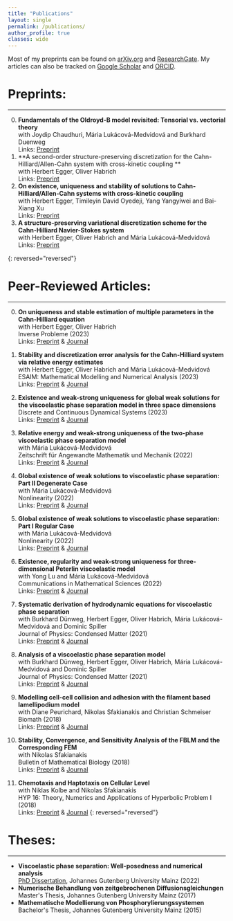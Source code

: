 ```yaml
---
title: "Publications"
layout: single
permalink: /publications/
author_profile: true
classes: wide
---
```


Most of my preprints can be found on [arXiv.org](http://arxiv.org/a/brunk_a_1) and [ResearchGate](https://www.researchgate.net/profile/Aaron-Brunk). 
My articles can also be tracked on [Google Scholar](https://scholar.google.com/citations?user=h5e5aTkAAAAJ&hl=de) and [ORCID](https://orcid.org/0000-0003-4987-2398).


Preprints:
==================
* * *
0. **Fundamentals of the Oldroyd-B model revisited: Tensorial vs. vectorial theory**\
with Joydip Chaudhuri, Mária Lukácová-Medvidová and Burkhard Duenweg\
Links: [Preprint](https://arxiv.org/abs/2308.01326) 
0. **A second-order structure-preserving discretization for the Cahn-Hilliard/Allen-Cahn system with cross-kinetic coupling **\
with Herbert Egger, Oliver Habrich\
Links: [Preprint](https://arxiv.org/abs/2308.01638) 
0. **On existence, uniqueness and stability of solutions to Cahn-Hilliard/Allen-Cahn systems with cross-kinetic coupling**\
with Herbert Egger, Timileyin David Oyedeji, Yang Yangyiwei and Bai-Xiang Xu\
Links: [Preprint](https://arxiv.org/abs/2211.07153) 
0. **A structure-preserving variational discretization scheme for the Cahn-Hilliard Navier-Stokes system**\
with Herbert Egger, Oliver Habrich and Mária Lukácová-Medvidová\
Links: [Preprint](https://arxiv.org/abs/2209.03849) 

{: reversed="reversed"}

Peer-Reviewed Articles:
==================
* * *


0. **On uniqueness and stable estimation of multiple parameters in the Cahn-Hilliard equation**\
with Herbert Egger, Oliver Habrich\
Inverse Probleme (2023)\
Links: [Preprint](https://arxiv.org/abs/2208.10201) & [Journal](https://doi.org/10.1088/1361-6420/acca44)

0. **Stability and discretization error analysis for the Cahn-Hilliard system via relative energy estimates**\
with Herbert Egger, Oliver Habrich and Mária Lukácová-Medvidová\
ESAIM: Mathematical Modelling and Numerical Analysis (2023)\
Links: [Preprint](https://arxiv.org/abs/2102.05704) & [Journal](https://doi.org/10.1051/m2an/2023017)

0. **Existence and weak-strong uniqueness for global weak solutions for the viscoelastic phase separation model in three space dimensions**\
 Discrete and Continuous Dynamical Systems (2023) \
Links: [Preprint](https://arxiv.org/abs/2208.01374) & [Journal](https://www.aimsciences.org/article/doi/10.3934/dcds.2023004)

0. **Relative energy and weak-strong uniqueness of the two-phase viscoelastic phase separation model**\
with Mária Lukácová-Medvidová\
Zeitschrift für Angewandte Mathematik und Mechanik (2022)\
Links: [Preprint](https://arxiv.org/abs/2104.00589) & [Journal](https://doi.org/10.1002/zamm.202100240)

0. **Global existence of weak solutions to viscoelastic phase separation: Part II Degenerate Case**\
with Mária Lukácová-Medvidová\
Nonlinearity (2022)\
Links: [Preprint](https://arxiv.org/abs/2004.14790) & [Journal](https://iopscience.iop.org/article/10.1088/1361-6544/ac591e)

0. **Global existence of weak solutions to viscoelastic phase separation: Part I Regular Case**\
with Mária Lukácová-Medvidová\
Nonlinearity (2022)\
Links: [Preprint](https://arxiv.org/abs/1907.03480) & [Journal](https://iopscience.iop.org/article/10.1088/1361-6544/ac5920)

0. **Existence, regularity and weak-strong uniqueness for three-dimensional Peterlin viscoelastic model**\
with Yong Lu and Mária Lukácová-Medvidová\
Communications in Mathematical Sciences (2022)\
Links: [Preprint](https://arxiv.org/abs/2102.02422) & [Journal](https://www.intlpress.com/site/pub/pages/journals/items/cms/content/vols/0020/0001/a006/)

0. **Systematic derivation of hydrodynamic equations for viscoelastic phase separation**\
with Burkhard Dünweg, Herbert Egger, Oliver Habrich, Mária Lukácová-Medvidová and Dominic Spiller\
Journal of Physics: Condensed Matter (2021)\
Links: [Preprint](https://arxiv.org/abs/2102.00771) & [Journal](https://iopscience.iop.org/article/10.1088/1361-648X/ac0d17)

0. **Analysis of a viscoelastic phase separation model**\
with Burkhard Dünweg, Herbert Egger, Oliver Habrich, Mária Lukácová-Medvidová and Dominic Spiller\
Journal of Physics: Condensed Matter (2021)\
Links: [Preprint](https://arxiv.org/abs/2012.04234) & [Journal](https://iopscience.iop.org/article/10.1088/1361-648X/abeb13)

0. **Modelling cell-cell collision and adhesion with the filament based lamellipodium model**\
with Diane Peurichard, Nikolas Sfakianakis and Christian Schmeiser\
Biomath (2018)\
Links: [Preprint](https://arxiv.org/abs/1809.07852) & [Journal](https://biomath.math.bas.bg/biomath/index.php/biomath/article/view/j.biomath.2018.11.097)

0. **Stability, Convergence, and Sensitivity Analysis of the FBLM and the Corresponding FEM**\
with Nikolas Sfakianakis\
Bulletin of Mathematical Biology (2018)\
Links: [Preprint](https://arxiv.org/abs/1801.09247) & [Journal](https://link.springer.com/article/10.1007/s11538-018-0460-0)

0. **Chemotaxis and Haptotaxis on Cellular Level**\
with Niklas Kolbe and Nikolas Sfakianakis\
HYP 16: Theory, Numerics and Applications of Hyperbolic Problem I (2018)\
Links: [Preprint](https://arxiv.org/abs/2102.00771) & [Journal](https://doi.org/10.1007/978-3-319-91545-6_20)
{: reversed="reversed"}


Theses:
==================
* * *


* **Viscoelastic phase separation: Well-posedness and numerical analysis**\
  [PhD Dissertation](https://openscience.ub.uni-mainz.de/handle/20.500.12030/6777), Johannes Gutenberg University Mainz (2022)
* **Numerische Behandlung von zeitgebrochenen Diffusionsgleichungen**\
Master's Thesis, Johannes Gutenberg University Mainz (2017)
* **Mathematische Modellierung von Phosphorylierungssystemen**\
Bachelor's Thesis, Johannes Gutenberg University Mainz (2015)
